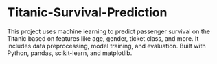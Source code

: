 # Titanic-Survival-Prediction
This project uses machine learning to predict passenger survival on the Titanic based on features like age, gender, ticket class, and more. It includes data preprocessing, model training, and evaluation. Built with Python, pandas, scikit-learn, and matplotlib.
